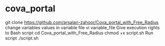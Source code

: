 # cova_portal
git clone https://github.com/arsalan-zahoor/Cova_portal_with_Free_Radius
change variables values in variable file
vi variable_file
Give execution rights to Bash script 
cd Cova_portal_with_Free_Radius
chmod +x script.sh
Run script
./script.sh
